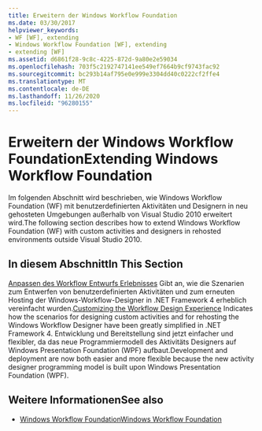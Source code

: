 ```yaml
---
title: Erweitern der Windows Workflow Foundation
ms.date: 03/30/2017
helpviewer_keywords:
- WF [WF], extending
- Windows Workflow Foundation [WF], extending
- extending [WF]
ms.assetid: d6861f28-9c8c-4225-872d-9a80e2e59034
ms.openlocfilehash: 703f5c2192747141ee549ef7664b9cf9743fac92
ms.sourcegitcommit: bc293b14af795e0e999e3304dd40c0222cf2ffe4
ms.translationtype: MT
ms.contentlocale: de-DE
ms.lasthandoff: 11/26/2020
ms.locfileid: "96280155"
---
```

# <a name="extending-windows-workflow-foundation"></a><span data-ttu-id="03c90-102">Erweitern der Windows Workflow Foundation</span><span class="sxs-lookup"><span data-stu-id="03c90-102">Extending Windows Workflow Foundation</span></span>

<span data-ttu-id="03c90-103">Im folgenden Abschnitt wird beschrieben, wie Windows Workflow Foundation (WF) mit benutzerdefinierten Aktivitäten und Designern in neu gehosteten Umgebungen außerhalb von Visual Studio 2010 erweitert wird.</span><span class="sxs-lookup"><span data-stu-id="03c90-103">The following section describes how to extend Windows Workflow Foundation (WF) with custom activities and designers in rehosted environments outside Visual Studio 2010.</span></span>

## <a name="in-this-section"></a><span data-ttu-id="03c90-104">In diesem Abschnitt</span><span class="sxs-lookup"><span data-stu-id="03c90-104">In This Section</span></span>

 <span data-ttu-id="03c90-105">[Anpassen des Workflow Entwurfs Erlebnisses](customizing-the-workflow-design-experience.md) Gibt an, wie die Szenarien zum Entwerfen von benutzerdefinierten Aktivitäten und zum erneuten Hosting der Windows-Workflow-Designer in .NET Framework 4 erheblich vereinfacht wurden.</span><span class="sxs-lookup"><span data-stu-id="03c90-105">[Customizing the Workflow Design Experience](customizing-the-workflow-design-experience.md) Indicates how the scenarios for designing custom activities and for rehosting the Windows Workflow Designer have been greatly simplified in .NET Framework 4.</span></span> <span data-ttu-id="03c90-106">Entwicklung und Bereitstellung sind jetzt einfacher und flexibler, da das neue Programmiermodell des Aktivitäts Designers auf Windows Presentation Foundation (WPF) aufbaut.</span><span class="sxs-lookup"><span data-stu-id="03c90-106">Development and deployment are now both easier and more flexible because the new activity designer programming model is built upon Windows Presentation Foundation (WPF).</span></span>

## <a name="see-also"></a><span data-ttu-id="03c90-107">Weitere Informationen</span><span class="sxs-lookup"><span data-stu-id="03c90-107">See also</span></span>

- [<span data-ttu-id="03c90-108">Windows Workflow Foundation</span><span class="sxs-lookup"><span data-stu-id="03c90-108">Windows Workflow Foundation</span></span>](index.md)
